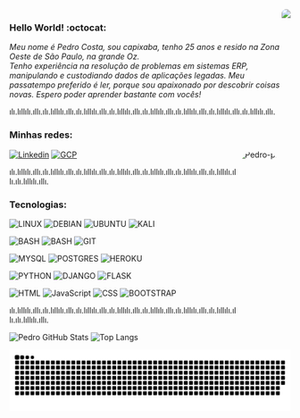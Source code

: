 

<img align="right" height="300" style="border-radius:50px;" src="https://res.cloudinary.com/petraiosklytometis/image/upload/v1661312633/tux_u6hzwo.jpg">
</div>

### Hello World! :octocat:


_Meu nome é Pedro Costa, sou capixaba, tenho 25 anos e resido na Zona Oeste de São Paulo, na grande Oz._ 
<br>
_Tenho experiência na resolução de problemas em sistemas ERP, manipulando e custodiando dados de aplicações legadas. Meu passatempo preferido é ler, porque sou apaixonado por descobrir coisas novas. Espero poder aprender bastante com vocês!_

ılı.lıllılı.ıllı.ılı.lıllılı.ıllı.ılı.lıllılı.ıllı.ılı.lıllılı.ıllı.ılı.lıllılı.ıllı.ılı.lıllılı.ıllı.ılı.lıllılı.ıllı.ılı.lıllılı.ıllı.

### Minhas redes:
[![Linkedin](https://img.shields.io/badge/LinkedIn-0077B5?style=for-the-badge&logo=linkedin&logoColor=white)](https://www.linkedin.com/in/pedrovmcosta/)
[![GCP](https://img.shields.io/badge/Google_Cloud-4285F4?style=for-the-badge&logo=google-cloud&logoColor=white)](https://g.dev/petraiosklytometis)
<img align="right" alt="Pedro-pic" height="300" style="border-radius:50px;" src="https://res.cloudinary.com/petraiosklytometis/image/upload/v1661310769/download20220801223119_fltjrd.png">
</div>

ılı.lıllılı.ıllı.ılı.lıllılı.ıllı.ılı.lıllılı.ıllı.ılı.lıllılı.ıllı.ılı.lıllılı.ıllı.ılı.lıllılı.ıllı.ılı.lıllılı.ıllı.ılı.lıllılı.ıllı.

### Tecnologias:
![LINUX](https://img.shields.io/badge/Linux-FCC624?style=for-the-badge&logo=linux&logoColor=black)
![DEBIAN](https://img.shields.io/badge/Debian-A81D33?style=for-the-badge&logo=debian&logoColor=white)
![UBUNTU](https://img.shields.io/badge/Ubuntu-E95420?style=for-the-badge&logo=ubuntu&logoColor=white)
![KALI](https://img.shields.io/badge/Kali_Linux-557C94?style=for-the-badge&logo=kali-linux&logoColor=white)

![BASH](https://img.shields.io/badge/Shell_Script-121011?style=for-the-badge&logo=gnu-bash&logoColor=white)
![BASH](https://img.shields.io/badge/GNU%20Bash-4EAA25?style=for-the-badge&logo=GNU%20Bash&logoColor=white)
![GIT](https://img.shields.io/badge/GIT-E44C30?style=for-the-badge&logo=git&logoColor=white)

![MYSQL](https://img.shields.io/badge/MySQL-005C84?style=for-the-badge&logo=mysql&logoColor=white)
![POSTGRES](https://img.shields.io/badge/PostgreSQL-316192?style=for-the-badge&logo=postgresql&logoColor=white)
![HEROKU](https://img.shields.io/badge/Heroku-430098?style=for-the-badge&logo=heroku&logoColor=white)

![PYTHON](https://img.shields.io/badge/Python-3776AB?style=for-the-badge&logo=python&logoColor=white)
![DJANGO](https://img.shields.io/badge/Django-092E20?style=for-the-badge&logo=django&logoColor=white)
![FLASK](https://img.shields.io/badge/Flask-000000?style=for-the-badge&logo=flask&logoColor=white)

![HTML](https://img.shields.io/badge/HTML5-E34F26?style=for-the-badge&logo=html5&logoColor=white
) 
![JavaScript](https://img.shields.io/badge/JavaScript-F7DF1E?style=for-the-badge&logo=javascript&logoColor=black
)
![CSS](https://img.shields.io/badge/CSS3-1572B6?style=for-the-badge&logo=css3&logoColor=white
)
![BOOTSTRAP](https://img.shields.io/badge/Bootstrap-563D7C?style=for-the-badge&logo=bootstrap&logoColor=white)

ılı.lıllılı.ıllı.ılı.lıllılı.ıllı.ılı.lıllılı.ıllı.ılı.lıllılı.ıllı.ılı.lıllılı.ıllı.ılı.lıllılı.ıllı.ılı.lıllılı.ıllı.ılı.lıllılı.ıllı.

![Pedro GitHub Stats](https://github-readme-stats.vercel.app/api?username=petraiosklytometis&show_icons=true&theme=radical)
![Top Langs](https://github-readme-stats.vercel.app/api/top-langs/?username=petraiosklytometis&layout=compact&theme=radical)

![Snake animation](https://github.com/petraiosklytometis/petraiosklytometis/blob/output/github-contribution-grid-snake.svg)
